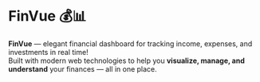 # FinVue 💰📊

**FinVue** — elegant financial dashboard for tracking income, expenses, and investments in real time!  
Built with modern web technologies to help you **visualize, manage, and understand** your finances — all in one place.